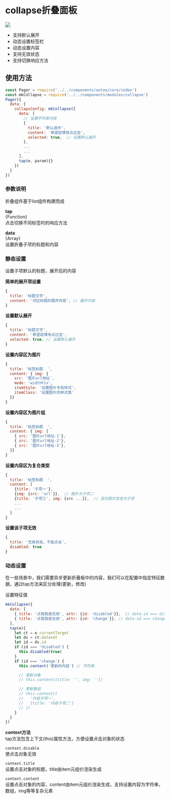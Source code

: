# collapse折叠面板  

<img src="/images/minip/collapse.jpg" class="demo-img"/>

* 支持默认展开  
* 动态设置标签栏
* 动态设置内容  
* 支持无效状态  
* 支持切换响应方法  

## 使用方法  

```js
const Pager = require('../../components/aotoo/core/index')
const mkCollapse = require('../../components/modules/collapse')
Pager({
  data: {
    collapsConfig: mkCollapse({
      data: [
        // 设置字符串内容
        {
          title: '默认选中',
          content: '希望疫情快点过去',
          selected: true,  // 设置默认展开
        },
        ...
        ...
      ],
      tap(e, param){}
    })
  }
})
```

### 参数说明  

折叠组件基于list组件构建而成

**tap**  
{Function}  
点击切换不同标签时的响应方法

**data**  
{Array}  
设置折叠子项的标题和内容  

### 静态设置  

设置子项默认的标题，展开后的内容  

**简单的展开项设置**  

```js
{
  title: '标题文字',
  content: '对应标题的展开内容', // 展开内容
}  
```

**设置默认展开**  

```js
{
  title: '标题文字',
  content: '希望疫情快点过去',
  selected: true, // 设置默认展开
}
```

**设置内容区为图片**  

```js
{
  title: '标签标题  ',
  content: { img: {
    src: '图片url地址',
    mode: 'widthFix',
    itemStyle: '设置图片专有样式',
    itemClass: '设置图片的样式类'
  }}
}  
```

**设置内容区为图片组**  

```js
{
  title: '标签标题  ',
  content: { img: [
    { src: '图片url地址-1'},
    { src: '图片url地址-2'},
    { src: '图片url地址-3'},
  ]}
}
```

**设置内容区为复合类型**  

```js
{
  title: '标签标题  ',
  content: [
    {title: '子项一'},
    {img: {src: 'url'}},  // 图片为子项二
    {title: '子项三', img: {src ...}},  // 混合图文信息为子项
    ...
    ...
  ]
}
```

**设置该子项无效**  

```js
{
  title: '无效状态，不能点击',
  disabled: true
}
```

### 动态设置  

在一些场景中，我们需要异步更新折叠板中的内容，我们可以在配置中指定特征数据，通过tap方法来区分处理(更新，修改)  

设置特征值  

```js
mkCollapse({
  data: [
    { title: '点我我就无效', attr: {id: 'disabled'}},  // data-id === disable
    { title: '点我我就无效', attr: {id: 'change'}}, // data-id === change
  ],
  tap(e){
    let ct = e.currentTarget
    let ds = ct.dataset
    let id = ds.id
    if (id === 'disabled') {
      this.disabled(true)
    }
    if (id === 'change') {
      this.content('更新的内容') // 字符串

      // 更新对象
      // this.content({title: '', img: ''})

      // 更新数组
      // this.content([
      //   '内容子项一',
      //   {title: '内容子项二'}
      // ])  
    }
  }
})
```

**context方法**  
tap方法包含上下文(this)属性方法，方便设置点击对象的状态  

`context.disable`  
使点击对象无效  

`context.title`  
设置点击对象的标题，title由item元组价渲染生成  

`context.content`  
设置点击对象的内容，content由item元组价渲染生成，支持设置内容为字符串，数组，img等等复杂元素  
